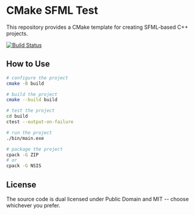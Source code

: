 # CMake SFML Test
This repository provides a CMake template for creating SFML-based C++ projects.

[![Build Status](https://github.com/xLab-HDU/cmake-sfml-test/actions/workflows/ci.yml/badge.svg)](https://github.com/xLab-HDU/cmake-sfml-test/actions)

## How to Use

```sh
# configure the project
cmake -B build

# build the project
cmake --build build

# test the project
cd build
ctest --output-on-failure

# run the project
./bin/main.exe

# package the project
cpack -G ZIP
# or
cpack -G NSIS
```

## License

The source code is dual licensed under Public Domain and MIT -- choose whichever you prefer.
